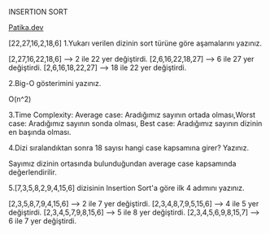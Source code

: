 INSERTION SORT 

 [Patika.dev](https://www.patika.dev/tr)


[22,27,16,2,18,6] 
1.Yukarı verilen dizinin sort türüne göre aşamalarını yazınız.

[2,27,16,22,18,6] --> 2 ile 22 yer değiştirdi.
[2,6,16,22,18,27] --> 6 ile 27 yer değiştirdi.
[2,6,16,18,22,27] --> 18 ile 22 yer değiştirdi.

2.Big-O gösterimini yazınız.

O(n^2)

3.Time Complexity:
Average case: Aradığımız sayının ortada olması,Worst case: Aradığımız sayının sonda olması, Best case: Aradığımız sayının dizinin en başında olması.

4.Dizi sıralandıktan sonra 18 sayısı hangi case kapsamına girer? Yazınız.

Sayımız dizinin ortasında bulunduğundan average case kapsamında değerlendirilir.


5.[7,3,5,8,2,9,4,15,6] dizisinin Insertion Sort'a göre ilk 4 adımını yazınız.

[2,3,5,8,7,9,4,15,6] --> 2 ile 7 yer değiştirdi.
[2,3,4,8,7,9,5,15,6] --> 4 ile 5 yer değiştirdi.
[2,3,4,5,7,9,8,15,6] --> 5 ile 8 yer değiştirdi.
[2,3,4,5,6,9,8,15,7] --> 6 ile 7 yer değiştirdi.
